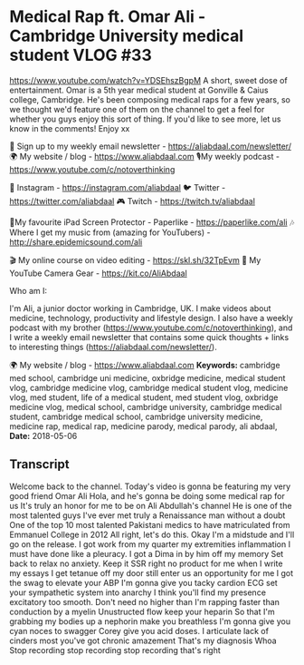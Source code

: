 # Medical Rap ft. Omar Ali - Cambridge University medical student VLOG #33
https://www.youtube.com/watch?v=YDSEhszBgpM
A short, sweet dose of entertainment. Omar is a 5th year medical student at Gonville & Caius college, Cambridge. He's been composing medical raps for a few years, so we thought we'd feature one of them on the channel to get a feel for whether you guys enjoy this sort of thing. If you'd like to see more, let us know in the comments! Enjoy xx

💌 Sign up to my weekly email newsletter - https://aliabdaal.com/newsletter/
🌍 My website / blog - https://www.aliabdaal.com 
🎙My weekly podcast - https://www.youtube.com/c/notoverthinking 

📸 Instagram - https://instagram.com/aliabdaal
🐦 Twitter - https://twitter.com/aliabdaal
🎮 Twitch - https://twitch.tv/aliabdaal

📝My favourite iPad Screen Protector - Paperlike - https://paperlike.com/ali
🎶 Where I get my music from (amazing for YouTubers) - http://share.epidemicsound.com/ali

🎬 My online course on video editing - https://skl.sh/32TpEvm
🎥 My YouTube Camera Gear - https://kit.co/AliAbdaal

Who am I:

I'm Ali, a junior doctor working in Cambridge, UK. I make videos about medicine, technology, productivity and lifestyle design. I also have a weekly podcast with my brother (https://www.youtube.com/c/notoverthinking), and I write a weekly email newsletter that contains some quick thoughts + links to interesting things (https://aliabdaal.com/newsletter/).

🌍 My website / blog - https://www.aliabdaal.com
**Keywords:** cambridge med school, cambridge uni medicine, oxbridge medicine, medical student vlog, cambridge medicine vlog, cambridge medical student vlog, medicine vlog, med student, life of a medical student, med student vlog, oxbridge medicine vlog, medical school, cambridge university, cambridge medical student, cambridge medical school, cambridge university medicine, medicine rap, medical rap, medicine parody, medical parody, ali abdaal, 
**Date:** 2018-05-06

## Transcript
 Welcome back to the channel. Today's video is gonna be featuring my very good friend Omar Ali Hola, and he's gonna be doing some medical rap for us It's truly an honor for me to be on Ali Abdullah's channel He is one of the most talented guys I've ever met truly a Renaissance man without a doubt One of the top 10 most talented Pakistani medics to have matriculated from Emmanuel College in 2012 All right, let's do this. Okay I'm a midstude and I'll go on the release. I got work from my quarter my extremities inflammation I must have done like a pleuracy. I got a Dima in by him off my memory Set back to relax no anxiety. Keep it SSR right no product for me when I write my essays I get tetanue off my door still enter us an opportunity for me I got the swag to elevate your ABP I'm gonna give you tacky cardion ECG set your sympathetic system into anarchy I think you'll find my presence excitatory too smooth. Don't need no higher than I'm rapping faster than conduction by a myelin Unustructed flow keep your heparin So that I'm grabbing my bodies up a nephorin make you breathless I'm gonna give you cyan noces to swagger Corey give you acid doses. I articulate lack of cinders most you've got chronic amazement That's my diagnosis Whoa Stop recording stop recording stop recording that's right
